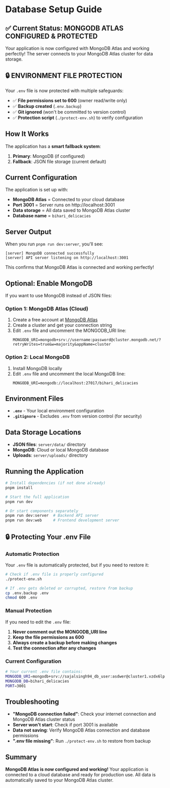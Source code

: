 # Database Setup Guide

## ✅ Current Status: MONGODB ATLAS CONFIGURED & PROTECTED

Your application is now configured with MongoDB Atlas and working perfectly! The server connects to your MongoDB Atlas cluster for data storage.

## 🔒 ENVIRONMENT FILE PROTECTION

Your `.env` file is now protected with multiple safeguards:
- ✅ **File permissions set to 600** (owner read/write only)
- ✅ **Backup created** (`.env.backup`)
- ✅ **Git ignored** (won't be committed to version control)
- ✅ **Protection script** (`./protect-env.sh`) to verify configuration

## How It Works

The application has a **smart fallback system**:

1. **Primary**: MongoDB (if configured)
2. **Fallback**: JSON file storage (current default)

## Current Configuration

The application is set up with:
- **MongoDB Atlas** = Connected to your cloud database
- **Port 3001** = Server runs on http://localhost:3001
- **Data storage** = All data saved to MongoDB Atlas cluster
- **Database name** = `bihari_delicacies`

## Server Output

When you run `pnpm run dev:server`, you'll see:
```
[server] MongoDB connected successfully
[server] API server listening on http://localhost:3001
```

This confirms that MongoDB Atlas is connected and working perfectly!

## Optional: Enable MongoDB

If you want to use MongoDB instead of JSON files:

### Option 1: MongoDB Atlas (Cloud)
1. Create a free account at [MongoDB Atlas](https://cloud.mongodb.com)
2. Create a cluster and get your connection string
3. Edit `.env` file and uncomment the MONGODB_URI line:
   ```
   MONGODB_URI=mongodb+srv://username:password@cluster.mongodb.net/?retryWrites=true&w=majority&appName=cluster
   ```

### Option 2: Local MongoDB
1. Install MongoDB locally
2. Edit `.env` file and uncomment the local MongoDB line:
   ```
   MONGODB_URI=mongodb://localhost:27017/bihari_delicacies
   ```

## Environment Files

- **`.env`** - Your local environment configuration
- **`.gitignore`** - Excludes `.env` from version control (for security)

## Data Storage Locations

- **JSON files**: `server/data/` directory
- **MongoDB**: Cloud or local MongoDB database
- **Uploads**: `server/uploads/` directory

## Running the Application

```bash
# Install dependencies (if not done already)
pnpm install

# Start the full application
pnpm run dev

# Or start components separately
pnpm run dev:server  # Backend API server
pnpm run dev:web     # Frontend development server
```

## 🔒 Protecting Your .env File

### Automatic Protection
Your `.env` file is automatically protected, but if you need to restore it:

```bash
# Check if .env file is properly configured
./protect-env.sh

# If .env gets deleted or corrupted, restore from backup
cp .env.backup .env
chmod 600 .env
```

### Manual Protection
If you need to edit the `.env` file:

1. **Never comment out the MONGODB_URI line**
2. **Keep the file permissions as 600**
3. **Always create a backup before making changes**
4. **Test the connection after any changes**

### Current Configuration
```bash
# Your current .env file contains:
MONGODB_URI=mongodb+srv://sajalsingh94_db_user:asdwer@cluster1.vzdx6lp.mongodb.net/?retryWrites=true&w=majority&appName=cluster1
MONGODB_DB=bihari_delicacies
PORT=3001
```

## Troubleshooting

- **"MongoDB connection failed"**: Check your internet connection and MongoDB Atlas cluster status
- **Server won't start**: Check if port 3001 is available
- **Data not saving**: Verify MongoDB Atlas connection and database permissions
- **".env file missing"**: Run `./protect-env.sh` to restore from backup

## Summary

**MongoDB Atlas is now configured and working!** Your application is connected to a cloud database and ready for production use. All data is automatically saved to your MongoDB Atlas cluster.
